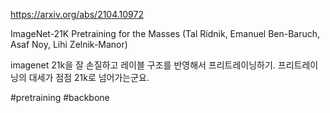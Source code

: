 https://arxiv.org/abs/2104.10972

ImageNet-21K Pretraining for the Masses (Tal Ridnik, Emanuel Ben-Baruch, Asaf Noy, Lihi Zelnik-Manor)

imagenet 21k을 잘 손질하고 레이블 구조를 반영해서 프리트레이닝하기. 프리트레이닝의 대세가 점점 21k로 넘어가는군요.

#pretraining #backbone 